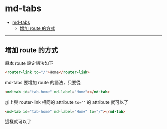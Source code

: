 # md-tabs

- [md-tabs](#md-tabs)
  - [增加 route 的方式](#%e5%a2%9e%e5%8a%a0-route-%e7%9a%84%e6%96%b9%e5%bc%8f)

---

## 增加 route 的方式

原本 route 設定語法如下

```html
<router-link to="/">Home</router-link>
```

md-tabs 要增加 route 的語法，只要從 

```html
<md-tab id="tab-home" md-label="Home"></md-tab>
```

加上與 router-link 相同的 attribute `to=""` 的 attribute 就可以了

```html
<md-tab id="tab-home" md-label="Home" to="/"></md-tab>
```

這樣就可以了
